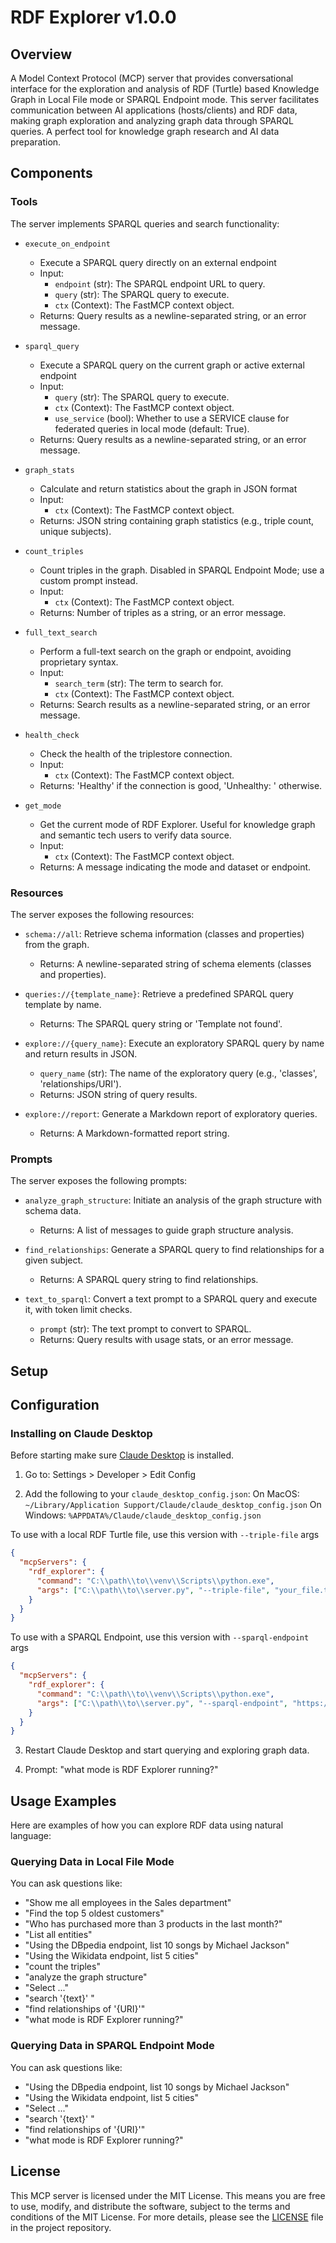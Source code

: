 # RDF Explorer v1.0.0 

## Overview
A Model Context Protocol (MCP) server that provides conversational interface for the exploration and analysis of RDF (Turtle) based Knowledge Graph in Local File mode or SPARQL Endpoint mode. This server facilitates communication between AI applications (hosts/clients) and RDF data, making graph exploration and analyzing graph data through SPARQL queries. A perfect tool for knowledge graph research and AI data preparation. 


## Components

### Tools
The server implements SPARQL queries and search functionality:

- `execute_on_endpoint`
   - Execute a SPARQL query directly on an external endpoint
   - Input:
     - `endpoint` (str): The SPARQL endpoint URL to query.
     - `query` (str): The SPARQL query to execute.
     - `ctx` (Context): The FastMCP context object.
   - Returns: Query results as a newline-separated string, or an error message.

- `sparql_query`
   - Execute a SPARQL query on the current graph or active external endpoint
   - Input:
     - `query` (str): The SPARQL query to execute.
     - `ctx` (Context): The FastMCP context object.
     - `use_service` (bool): Whether to use a SERVICE clause for federated queries in local mode (default: True).
   - Returns: Query results as a newline-separated string, or an error message.

- `graph_stats`
   - Calculate and return statistics about the graph in JSON format
   - Input:
     - `ctx` (Context): The FastMCP context object.
   - Returns: JSON string containing graph statistics (e.g., triple count, unique subjects).

- `count_triples`
   - Count triples in the graph. Disabled in SPARQL Endpoint Mode; use a custom prompt instead.
   - Input:
     - `ctx` (Context): The FastMCP context object.
   - Returns: Number of triples as a string, or an error message.


- `full_text_search`
   - Perform a full-text search on the graph or endpoint, avoiding proprietary syntax.
   - Input:
     - `search_term` (str): The term to search for.
     - `ctx` (Context): The FastMCP context object.
   - Returns: Search results as a newline-separated string, or an error message.


- `health_check`
   - Check the health of the triplestore connection.
   - Input:
     - `ctx` (Context): The FastMCP context object.
   - Returns: 'Healthy' if the connection is good, 'Unhealthy: <error>' otherwise.


- `get_mode`
   - Get the current mode of RDF Explorer. Useful for knowledge graph and semantic tech users to verify data source.
   - Input:
     - `ctx` (Context): The FastMCP context object.
   - Returns: A message indicating the mode and dataset or endpoint.


### Resources

The server exposes the following resources:
- `schema://all`: Retrieve schema information (classes and properties) from the graph.
  - Returns: A newline-separated string of schema elements (classes and properties).

- `queries://{template_name}`: Retrieve a predefined SPARQL query template by name.
  - Returns: The SPARQL query string or 'Template not found'.

- `explore://{query_name}`: Execute an exploratory SPARQL query by name and return results in JSON.
  - `query_name` (str): The name of the exploratory query (e.g., 'classes', 'relationships/URI').
  - Returns: JSON string of query results.

- `explore://report`: Generate a Markdown report of exploratory queries.
  - Returns: A Markdown-formatted report string.



### Prompts

The server exposes the following prompts:
- `analyze_graph_structure`: Initiate an analysis of the graph structure with schema data.
  - Returns: A list of messages to guide graph structure analysis.

- `find_relationships`: Generate a SPARQL query to find relationships for a given subject.
  - Returns: A SPARQL query string to find relationships.

- `text_to_sparql`: Convert a text prompt to a SPARQL query and execute it, with token limit checks.
  - `prompt` (str): The text prompt to convert to SPARQL.
  - Returns: Query results with usage stats, or an error message.
 



## Setup

## Configuration

### Installing on Claude Desktop
Before starting make sure [Claude Desktop](https://claude.ai/download) is installed.
1. Go to: Settings > Developer > Edit Config

2. Add the following to your `claude_desktop_config.json`:
On MacOS: `~/Library/Application Support/Claude/claude_desktop_config.json`
On Windows: `%APPDATA%/Claude/claude_desktop_config.json`

To use with a local RDF Turtle file, use this version with `--triple-file` args
```json
{
  "mcpServers": {
    "rdf_explorer": {
      "command": "C:\\path\\to\\venv\\Scripts\\python.exe",
      "args": ["C:\\path\\to\\server.py", "--triple-file", "your_file.ttl"]
    }
  }
}
```

To use with a SPARQL Endpoint, use this version with `--sparql-endpoint` args
```json
{
  "mcpServers": {
    "rdf_explorer": {
      "command": "C:\\path\\to\\venv\\Scripts\\python.exe",
      "args": ["C:\\path\\to\\server.py", "--sparql-endpoint", "https://example.com/sparql"]
    }
  }
}
```

3. Restart Claude Desktop and start querying and exploring graph data.

4. Prompt: "what mode is RDF Explorer running?"




## Usage Examples

Here are examples of how you can explore RDF data using natural language:

### Querying Data in Local File Mode

You can ask questions like:
- "Show me all employees in the Sales department"
- "Find the top 5 oldest customers"
- "Who has purchased more than 3 products in the last month?"
- "List all entities" 
- "Using the DBpedia endpoint, list 10 songs by Michael Jackson" 
- "Using the Wikidata endpoint, list 5 cities"
- "count the triples"
- "analyze the graph structure"
- "Select ..."
- "search '{text}' "
- "find relationships of '{URI}'"
- "what mode is RDF Explorer running?"

### Querying Data in SPARQL Endpoint Mode

You can ask questions like:
- "Using the DBpedia endpoint, list 10 songs by Michael Jackson" 
- "Using the Wikidata endpoint, list 5 cities"
- "Select ..."
- "search '{text}' "
- "find relationships of '{URI}'"
- "what mode is RDF Explorer running?"


## License

This MCP server is licensed under the MIT License. This means you are free to use, modify, and distribute the software, subject to the terms and conditions of the MIT License. For more details, please see the [LICENSE](LICENSE) file in the project repository.

